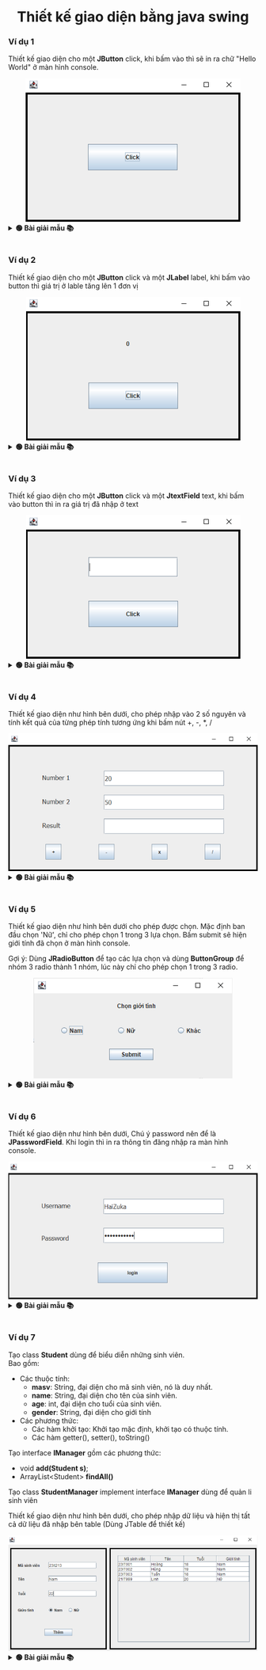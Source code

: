 <div align="center">

# Thiết kế giao diện bằng java swing

</div>

### Ví dụ 1

Thiết kế giao diện cho một **JButton** click, khi bấm vào thì sẽ in ra chữ "Hello World" ở màn hình console.

<div align="center"><img src="./images/ui.png"></div>

<details>
<summary> <strong>🟢 Bài giải mẫu 📚</strong></summary>

```java
package test;

import java.awt.EventQueue;

import javax.swing.JFrame;
import javax.swing.JPanel;
import javax.swing.border.EmptyBorder;
import javax.swing.JButton;
import java.awt.event.ActionListener;
import java.awt.event.ActionEvent;

public class Test extends JFrame {

	private JPanel contentPane;

	/**
	 * Launch the application.
	 */
	public static void main(String[] args) {
		EventQueue.invokeLater(new Runnable() {
			public void run() {
				try {
					Test frame = new Test();
					frame.setVisible(true);
				} catch (Exception e) {
					e.printStackTrace();
				}
			}
		});
	}

	/**
	 * Create the frame.
	 */
	public Test() {
		setDefaultCloseOperation(JFrame.EXIT_ON_CLOSE);
		setBounds(100, 100, 450, 300);
		contentPane = new JPanel();
		contentPane.setBorder(new EmptyBorder(5, 5, 5, 5));

		setContentPane(contentPane);
		contentPane.setLayout(null);
		
		JButton btnNewButton = new JButton("Click");
		btnNewButton.addActionListener(new ActionListener() {
			public void actionPerformed(ActionEvent e) {
				System.out.println("Hello World");
			}
		});
		btnNewButton.setBounds(90, 85, 256, 67);
		contentPane.add(btnNewButton);
	}
}

```

</details>
<br>


### Ví dụ 2

Thiết kế giao diện cho một **JButton** click và một **JLabel** label, khi bấm vào button thì giá trị ở lable tăng lên 1 đơn vị

<div align="center"><img src="./images/ui2.png"></div>

<details>
<summary> <strong>🟢 Bài giải mẫu 📚</strong></summary>

```java

```

</details>
<br>


### Ví dụ 3

Thiết kế giao diện cho một **JButton** click và một **JtextField** text, khi bấm vào button thì in ra giá trị đã nhập ở text

<div align="center"><img src="./images/ui3.png"></div>


<details>
<summary> <strong>🟢 Bài giải mẫu 📚</strong></summary>

```java
package test;

import java.awt.EventQueue;

import javax.swing.JFrame;
import javax.swing.JPanel;
import javax.swing.border.EmptyBorder;
import javax.swing.JButton;
import java.awt.event.ActionListener;
import java.awt.event.ActionEvent;
import javax.swing.JLabel;
import javax.swing.JTextField;

public class Test extends JFrame {

	private JPanel contentPane;
	private JTextField textField;

	/**
	 * Launch the application.
	 */
	public static void main(String[] args) {
		EventQueue.invokeLater(new Runnable() {
			public void run() {
				try {
					Test frame = new Test();
					frame.setVisible(true);
				} catch (Exception e) {
					e.printStackTrace();
				}
			}
		});
	}

	/**
	 * Create the frame.
	 */
	public Test() {
		setDefaultCloseOperation(JFrame.EXIT_ON_CLOSE);
		setBounds(100, 100, 450, 300);
		contentPane = new JPanel();
		contentPane.setBorder(new EmptyBorder(5, 5, 5, 5));

		setContentPane(contentPane);
		contentPane.setLayout(null);
		
		textField = new JTextField();
		textField.setBounds(69, 37, 291, 67);
		
		JButton btnNewButton = new JButton("Click");
		btnNewButton.addActionListener(new ActionListener() {
			public void actionPerformed(ActionEvent e) {
				String text = textField.getText();
				System.out.println("Content: " + text);
			}
		});
		btnNewButton.setBounds(90, 140, 256, 67);
		contentPane.add(btnNewButton);
		
		
		contentPane.add(textField);
		textField.setColumns(10);
	}
}

```

</details>
<br>

### Ví dụ 4

Thiết kế giao diện như hình bên dưới, cho phép nhập vào 2 số nguyên và tính kết quả của từng phép tính tương ứng khi bấm nút +, -, *, /

<div align="center"><img src="./images/ui5.png"></div>


<details>
<summary> <strong>🟢 Bài giải mẫu 📚</strong></summary>

```java
package test;

import java.awt.EventQueue;

import javax.swing.JFrame;
import javax.swing.JPanel;
import javax.swing.border.EmptyBorder;
import javax.swing.JButton;
import java.awt.event.ActionListener;
import java.awt.event.ActionEvent;
import javax.swing.JLabel;
import javax.swing.JOptionPane;
import javax.swing.JTextField;

public class Test extends JFrame {

	private JPanel contentPane;
	private JLabel lblNewLabel;
	private JButton nutton1;
	private JTextField text1;
	private JTextField text2;
	private JLabel lblNumber;
	private JTextField text3;
	private JLabel lblResult;
	private JButton button2;
	private JButton button3;
	private JButton button4;

	/**
	 * Launch the application.
	 */
	public static void main(String[] args) {
		EventQueue.invokeLater(new Runnable() {
			public void run() {
				try {
					Test frame = new Test();
					frame.setVisible(true);
				} catch (Exception e) {
					e.printStackTrace();
				}
			}
		});
	}

	/**
	 * Create the frame.
	 */
	public Test() {
		setDefaultCloseOperation(JFrame.EXIT_ON_CLOSE);
		setBounds(100, 100, 450, 300);
		contentPane = new JPanel();
		contentPane.setBorder(new EmptyBorder(5, 5, 5, 5));

		setContentPane(contentPane);
		contentPane.setLayout(null);
		
		lblNewLabel = new JLabel("Number 1");
		lblNewLabel.setBounds(45, 38, 78, 14);
		contentPane.add(lblNewLabel);
		
		nutton1 = new JButton("+");
		nutton1.addActionListener(new ActionListener() {
			public void actionPerformed(ActionEvent e) {
				try {
					String text_1 = text1.getText();
					String text_2 = text2.getText();
					int number1 = Integer.parseInt(text_1);
					int number2 = Integer.parseInt(text_2);
					int result = number1 + number2;
					text3.setText(result + "");
				} catch (Exception e2) {
					// TODO: handle exception
					JOptionPane.showMessageDialog(null, "Error");
				}
			}
		});
		nutton1.setBounds(45, 182, 52, 50);
		contentPane.add(nutton1);
		
		text1 = new JTextField();
		text1.setBounds(159, 29, 221, 32);
		contentPane.add(text1);
		text1.setColumns(10);
		
		text2 = new JTextField();
		text2.setColumns(10);
		text2.setBounds(159, 72, 221, 32);
		contentPane.add(text2);
		
		lblNumber = new JLabel("Number 2");
		lblNumber.setBounds(45, 81, 78, 14);
		contentPane.add(lblNumber);
		
		text3 = new JTextField();
		text3.setColumns(10);
		text3.setBounds(159, 120, 221, 32);
		contentPane.add(text3);
		
		lblResult = new JLabel("Result");
		lblResult.setBounds(45, 129, 78, 14);
		contentPane.add(lblResult);
		
		button2 = new JButton("-");
		button2.addActionListener(new ActionListener() {
			public void actionPerformed(ActionEvent e) {
				try {
					String text_1 = text1.getText();
					String text_2 = text2.getText();
					int number1 = Integer.parseInt(text_1);
					int number2 = Integer.parseInt(text_2);
					int result = number1 - number2;
					text3.setText(result + "");
				} catch (Exception e2) {
					// TODO: handle exception
					JOptionPane.showMessageDialog(null, "Error");
				}
			}
		});
		button2.setBounds(142, 182, 52, 50);
		contentPane.add(button2);
		
		button3 = new JButton("x");
		button3.addActionListener(new ActionListener() {
			public void actionPerformed(ActionEvent e) {
				try {
					String text_1 = text1.getText();
					String text_2 = text2.getText();
					int number1 = Integer.parseInt(text_1);
					int number2 = Integer.parseInt(text_2);
					int result = number1 * number2;
					text3.setText(result + "");
				} catch (Exception e2) {
					// TODO: handle exception
					JOptionPane.showMessageDialog(null, "Error");
				}
			}
		});
		button3.setBounds(239, 182, 52, 50);
		contentPane.add(button3);
		
		button4 = new JButton("/");
		button4.addActionListener(new ActionListener() {
			public void actionPerformed(ActionEvent e) {
				try {
					String text_1 = text1.getText();
					String text_2 = text2.getText();
					int number1 = Integer.parseInt(text_1);
					int number2 = Integer.parseInt(text_2);
					float result = (float)number1 / number2;
					text3.setText(result + "");
				} catch (Exception e2) {
					// TODO: handle exception
					JOptionPane.showMessageDialog(null, "Error");
				}
			}
		});
		button4.setBounds(336, 182, 52, 50);
		contentPane.add(button4);
	}
}

```

</details>
<br>

### Ví dụ 5

Thiết kế giao diện như hình bên dưới cho phép được chọn. Mặc định ban đầu chọn 'Nữ', chỉ cho phép chọn 1 trong 3 lựa chọn. Bấm submit sẽ hiện giới tính đã chọn ở màn hình console.

Gợi ý: Dùng **JRadioButton** để tạo các lựa chọn và dùng **ButtonGroup** để nhóm 3 radio thành 1 nhóm, lúc này chỉ cho phép chọn 1 trong 3 radio.

<div align="center"><img src="./images/ui7.png"></div>

<details>
<summary> <strong>🟢 Bài giải mẫu 📚</strong></summary>

```java
package test;

import java.awt.EventQueue;

import javax.swing.JFrame;
import javax.swing.JPanel;
import javax.swing.border.EmptyBorder;
import javax.swing.JRadioButton;
import javax.swing.ButtonGroup;
import javax.swing.JButton;
import java.awt.event.ActionListener;
import java.awt.event.ActionEvent;

public class Ex5 extends JFrame {

	private JPanel contentPane;

	/**
	 * Launch the application.
	 */
	public static void main(String[] args) {
		EventQueue.invokeLater(new Runnable() {
			public void run() {
				try {
					Ex5 frame = new Ex5();
					frame.setVisible(true);
				} catch (Exception e) {
					e.printStackTrace();
				}
			}
		});
	}

	/**
	 * Create the frame.
	 */
	public Ex5() {
		setDefaultCloseOperation(JFrame.EXIT_ON_CLOSE);
		setBounds(100, 100, 450, 238);
		contentPane = new JPanel();
		contentPane.setBorder(new EmptyBorder(5, 5, 5, 5));

		setContentPane(contentPane);
		contentPane.setLayout(null);
		
		JRadioButton rd1 = new JRadioButton("Nam");
		rd1.setBounds(26, 75, 109, 23);
		contentPane.add(rd1);
		
		JRadioButton rd2 = new JRadioButton("Nữ");
		rd2.setBounds(161, 75, 109, 23);
		contentPane.add(rd2);
		
		JRadioButton rd3 = new JRadioButton("Khác");
		rd3.setBounds(296, 75, 109, 23);
		contentPane.add(rd3);
		
		ButtonGroup buttonGroup = new ButtonGroup();
		buttonGroup.add(rd1);
		buttonGroup.add(rd2);
		buttonGroup.add(rd3);
		
		rd2.setSelected(true);
		
		JButton btnNewButton = new JButton("submit");
		btnNewButton.addActionListener(new ActionListener() {
			public void actionPerformed(ActionEvent e) {
				if (rd1.isSelected())
					System.out.println(rd1.getText());
				if (rd2.isSelected())
					System.out.println(rd2.getText());
				if (rd3.isSelected())
					System.out.println(rd3.getText());
			}
		});
		btnNewButton.setBounds(164, 129, 89, 23);
		contentPane.add(btnNewButton);
	}
}
```

</details>
<br>

### Ví dụ 6

Thiết kế giao diện như hình bên dưới, Chú ý password nên để là **JPasswordField**. Khi login thì in ra thông tin đăng nhập ra màn hình console.

<div align="center"><img src="./images/ui4.png"></div>

<details>
<summary> <strong>🟢 Bài giải mẫu 📚</strong></summary>

```java
package test;

import java.awt.EventQueue;

import javax.swing.JFrame;
import javax.swing.JPanel;
import javax.swing.border.EmptyBorder;
import javax.swing.JLabel;
import javax.swing.JTextField;
import javax.swing.JPasswordField;
import javax.swing.JButton;
import java.awt.event.ActionListener;
import java.awt.event.ActionEvent;

public class Ex6 extends JFrame {

	private JPanel contentPane;
	private JTextField username;
	private JPasswordField password;

	/**
	 * Launch the application.
	 */
	public static void main(String[] args) {
		EventQueue.invokeLater(new Runnable() {
			public void run() {
				try {
					Ex6 frame = new Ex6();
					frame.setVisible(true);
				} catch (Exception e) {
					e.printStackTrace();
				}
			}
		});
	}

	/**
	 * Create the frame.
	 */
	public Ex6() {
		setDefaultCloseOperation(JFrame.EXIT_ON_CLOSE);
		setBounds(100, 100, 517, 301);
		contentPane = new JPanel();
		contentPane.setBorder(new EmptyBorder(5, 5, 5, 5));

		setContentPane(contentPane);
		contentPane.setLayout(null);
		
		JLabel lblNewLabel = new JLabel("Username");
		lblNewLabel.setBounds(40, 58, 98, 14);
		contentPane.add(lblNewLabel);
		
		JLabel lblNewLabel_1 = new JLabel("Password");
		lblNewLabel_1.setBounds(40, 120, 79, 14);
		contentPane.add(lblNewLabel_1);
		
		username = new JTextField();
		username.setBounds(157, 44, 283, 44);
		contentPane.add(username);
		username.setColumns(10);
		
		password = new JPasswordField();
		password.setBounds(157, 118, 283, 44);
		contentPane.add(password);
		
		JButton btnNewButton = new JButton("Login");
		btnNewButton.addActionListener(new ActionListener() {
			public void actionPerformed(ActionEvent e) {
				System.out.println("Username:\t" + username.getText());
				System.out.println("Password:\t" + password.getText());
			}
		});
		btnNewButton.setBounds(167, 188, 174, 44);
		contentPane.add(btnNewButton);
	}
}
```

</details>
<br>



### Ví dụ 7

Tạo class **Student** dùng để biểu diễn những sinh viên.<br>Bao gồm:
- Các thuộc tính:
    -   **masv**: String, đại diện cho mã sinh viên, nó là duy nhất.
    -   **name**: String, đại diện cho tên của sinh viên.
    -   **age**: int, đại diện cho tuổi của sinh viên.
    -   **gender**: String, đại diện cho giới tính
- Các phương thức:
    -   Các hàm khởi tạo: Khởi tạo mặc định, khởi tạo có thuộc tính.
    - Các hàm getter(), setter(), toString()

Tạo interface **IManager** gồm các phương thức:
- void **add(Student s)**;
- ArrayList\<Student> **findAll()**

Tạo class **StudentManager** implement interface **IManager** dùng để quản li sinh viên

Thiết kế giao diện như hình bên dưới, cho phép nhập dữ liệu và hiện thị tất cả dữ liệu đã nhập bên table (Dùng JTable để thiết kế)


<div align="center"><img src="./images/ui6.png"></div>


<details>
<summary> <strong>🟢 Bài giải mẫu 📚</strong></summary>

Tải code ví dụ 7 [Tại đây](./UI_StudentManager.zip)

</details>
<br>